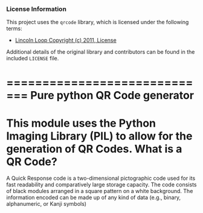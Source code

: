 ### License Information

This project uses the `qrcode` library, which is licensed under the following terms:



- [Lincoln Loop Copyright (c) 2011, License](LICENSE)

Additional details of the original library and contributors can be found in the included `LICENSE` file.

=============================
Pure python QR Code generator
=============================
This module uses the Python Imaging Library (PIL) to allow for the generation
of QR Codes.
What is a QR Code?
==================
A Quick Response code is a two-dimensional pictographic code used for its fast
readability and comparatively large storage capacity. The code consists of
black modules arranged in a square pattern on a white background. The
information encoded can be made up of any kind of data (e.g., binary,
alphanumeric, or Kanji symbols)